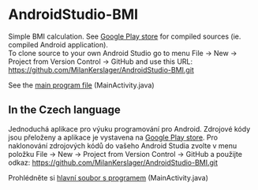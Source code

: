 # AndroidStudio-BMI
Simple BMI calculation. See [Google Play store](https://play.google.com/store/apps/details?id=cz.kerslager.android.bmi "Android BMI application")
for compiled sources (ie. compiled Android application).  
To clone source to your own Android Studio go to menu File → New → Project from Version Control → GitHub and
use this URL: https://github.com/MilanKerslager/AndroidStudio-BMI.git

See the
[main program file](AndroidStudio-BMI/app/src/main/java/cz/kerslager/android/bmi/MainActivity.java) (MainActivity.java)

## In the Czech language
Jednoduchá aplikace pro výuku programování pro Android.
Zdrojové kódy jsou přeloženy a aplikace je vystavena na
[Google Play store](https://play.google.com/store/apps/details?id=cz.kerslager.android.bmi "Android BMI application").
Pro naklonování zdrojových kódů do vašeho Android Studia zvolte v menu položku
File → New → Project from Version Control → GitHub a použijte odkaz: https://github.com/MilanKerslager/AndroidStudio-BMI.git

Prohlédněte si
[hlavní soubor s programem](AndroidStudio-BMI/app/src/main/java/cz/kerslager/android/bmi/MainActivity.java) (MainActivity.java)
